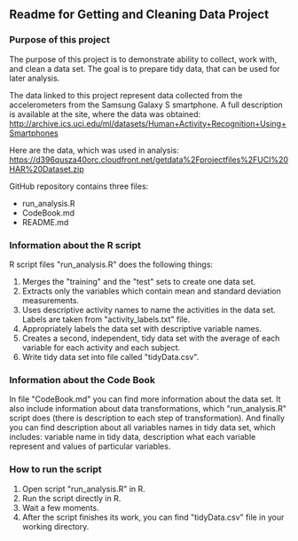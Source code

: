 ## Readme for Getting and Cleaning Data Project

### Purpose of this project

The purpose of this project is to demonstrate ability to collect, work with, and clean a data set. The goal is to prepare tidy data, that can be used for later analysis.

The data linked to this project represent data collected from the accelerometers from the Samsung Galaxy S smartphone. A full description is available at the site, where the data was obtained: http://archive.ics.uci.edu/ml/datasets/Human+Activity+Recognition+Using+Smartphones

Here are the data, which was used in analysis: https://d396qusza40orc.cloudfront.net/getdata%2Fprojectfiles%2FUCI%20HAR%20Dataset.zip

GitHub repository contains three files:

* run_analysis.R
* CodeBook.md
* README.md

### Information about the R script

R script files "run_analysis.R" does the following things:

  1. Merges the "training" and the "test" sets to create one data set.
  2. Extracts only the variables which contain mean and standard deviation measurements.
  3. Uses descriptive activity names to name the activities in the data set. Labels are taken from "activity_labels.txt" file.
  4. Appropriately labels the data set with descriptive variable names.
  5. Creates a second, independent, tidy data set with the average of each variable for each activity and each subject.
  6. Write tidy data set into file called "tidyData.csv".

### Information about the Code Book

In file "CodeBook.md" you can find more information about the data set. It also include information about data transformations, which "run_analysis.R" script does (there is description to each step of transformation). And finally you can find description about all variables names in tidy data set, which includes: variable name in tidy data, description what each variable represent and values of particular variables.

### How to run the script

1. Open script "run_analysis.R" in R.
2. Run the script directly in R.
3. Wait a few moments.
4. After the script finishes its work, you can find "tidyData.csv" file in your working directory.